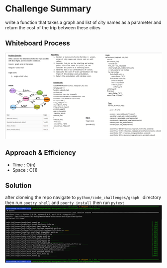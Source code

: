 # Challenge Summary
write a function that takes a graph and list of city names
as a parameter and return the cost of the trip between
these cities

## Whiteboard Process
![bt](bt_wb.png)

## Approach & Efficiency
- Time : O(n)
- Space : O(1)

## Solution
after cloneing the repo navigate to `python/code_challenges/graph ` directory then run `poetry shell` and `poerty install` then run `pytest`
![test](bt-test.png)
